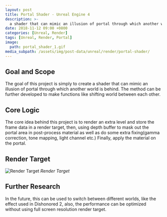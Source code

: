 ```yaml
---
layout: post
title: Portal Shader - Unreal Engine 4
description: >-
  a shader that can mimic an illusion of portal through which another world is behind
date: 2018-11-12 09:00 +0800
categories: [Unreal, Render]
tags: [Unreal, Render, Portal]
image:
  path: portal_shader_1.gif
media_subpath: /assets/img/post-data/unreal/render/portal-shader/
---
```


## Goal and Scope
The goal of this project is simply to create a shader that can mimic an illusion of portal through which another world is behind. The method can be further developed to make functions like shifting world between each other.

## Core Logic
The core idea behind this project is to render an extra level and store the frame data in a render target, then, using depth buffer to mask out the portal area in post-process material as well as do some extra fixing(gamma correction, tone mapping, light channel etc.) Finally, apply the material on the portal.

## Render Target
![Render Target](portal_shader_2.webp)
_Render Target_

## Further Research
In the future, this can be used to switch between different worlds, like the effect used in Dishonored 2, also, the performance can be optimized without using full screen resolution render target.

